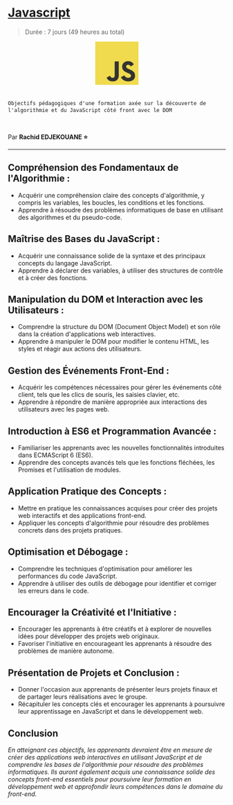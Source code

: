 # [Javascript](https://developer.mozilla.org/fr/docs/Web/JavaScript)

> Durée : 7 jours (49 heures au total)

<center>
<img src="./img/javascript.svg" alt="javascript" width="100">
</center>

<br>

    Objectifs pédagogiques d'une formation axée sur la découverte de l'algorithmie et du JavaScript côté front avec le DOM

<br>

Par **Rachid EDJEKOUANE ⭐️**

---

## Compréhension des Fondamentaux de l'Algorithmie :

-   Acquérir une compréhension claire des concepts d'algorithmie, y compris les variables, les boucles, les conditions et les fonctions.
-   Apprendre à résoudre des problèmes informatiques de base en utilisant des algorithmes et du pseudo-code.

## Maîtrise des Bases du JavaScript :

-   Acquérir une connaissance solide de la syntaxe et des principaux concepts du langage JavaScript.
-   Apprendre à déclarer des variables, à utiliser des structures de contrôle et à créer des fonctions.

## Manipulation du DOM et Interaction avec les Utilisateurs :

-   Comprendre la structure du DOM (Document Object Model) et son rôle dans la création d'applications web interactives.
-   Apprendre à manipuler le DOM pour modifier le contenu HTML, les styles et réagir aux actions des utilisateurs.

## Gestion des Événements Front-End :

-   Acquérir les compétences nécessaires pour gérer les événements côté client, tels que les clics de souris, les saisies clavier, etc.
-   Apprendre à répondre de manière appropriée aux interactions des utilisateurs avec les pages web.

## Introduction à ES6 et Programmation Avancée :

-   Familiariser les apprenants avec les nouvelles fonctionnalités introduites dans ECMAScript 6 (ES6).
-   Apprendre des concepts avancés tels que les fonctions fléchées, les Promises et l'utilisation de modules.

## Application Pratique des Concepts :

-   Mettre en pratique les connaissances acquises pour créer des projets web interactifs et des applications front-end.
-   Appliquer les concepts d'algorithmie pour résoudre des problèmes concrets dans des projets pratiques.

## Optimisation et Débogage :

-   Comprendre les techniques d'optimisation pour améliorer les performances du code JavaScript.
-   Apprendre à utiliser des outils de débogage pour identifier et corriger les erreurs dans le code.

## Encourager la Créativité et l'Initiative :

-   Encourager les apprenants à être créatifs et à explorer de nouvelles idées pour développer des projets web originaux.
-   Favoriser l'initiative en encourageant les apprenants à résoudre des problèmes de manière autonome.

## Présentation de Projets et Conclusion :

-   Donner l'occasion aux apprenants de présenter leurs projets finaux et de partager leurs réalisations avec le groupe.
-   Récapituler les concepts clés et encourager les apprenants à poursuivre leur apprentissage en JavaScript et dans le développement web.

## Conclusion

_En atteignant ces objectifs, les apprenants devraient être en mesure de créer des applications web interactives en utilisant JavaScript et de comprendre les bases de l'algorithmie pour résoudre des problèmes informatiques. Ils auront également acquis une connaissance solide des concepts front-end essentiels pour poursuivre leur formation en développement web et approfondir leurs compétences dans le domaine du front-end._
